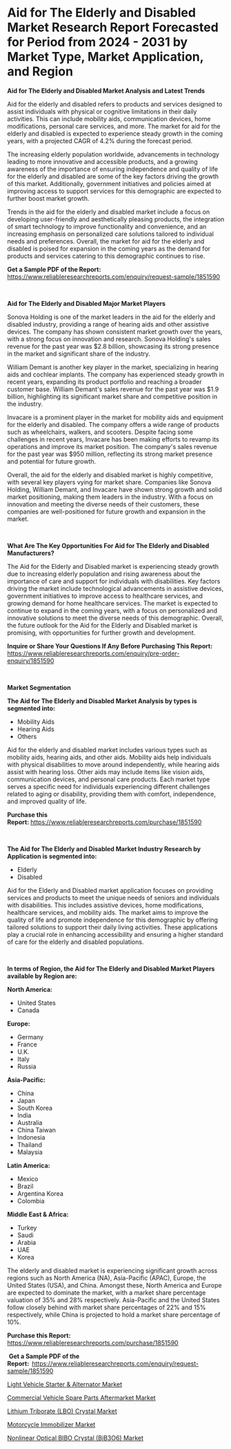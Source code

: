 <p><h1>Aid for The Elderly and Disabled Market Research Report Forecasted for Period from 2024 -  2031 by Market Type, Market Application, and Region</h1></p><p><strong>Aid for The Elderly and Disabled Market Analysis and Latest Trends</strong></p>
<p><p>Aid for the elderly and disabled refers to products and services designed to assist individuals with physical or cognitive limitations in their daily activities. This can include mobility aids, communication devices, home modifications, personal care services, and more. The market for aid for the elderly and disabled is expected to experience steady growth in the coming years, with a projected CAGR of 4.2% during the forecast period.</p><p>The increasing elderly population worldwide, advancements in technology leading to more innovative and accessible products, and a growing awareness of the importance of ensuring independence and quality of life for the elderly and disabled are some of the key factors driving the growth of this market. Additionally, government initiatives and policies aimed at improving access to support services for this demographic are expected to further boost market growth.</p><p>Trends in the aid for the elderly and disabled market include a focus on developing user-friendly and aesthetically pleasing products, the integration of smart technology to improve functionality and convenience, and an increasing emphasis on personalized care solutions tailored to individual needs and preferences. Overall, the market for aid for the elderly and disabled is poised for expansion in the coming years as the demand for products and services catering to this demographic continues to rise.</p></p>
<p><strong>Get a Sample PDF of the Report:&nbsp;</strong> <a href="https://www.reliableresearchreports.com/enquiry/request-sample/1851590">https://www.reliableresearchreports.com/enquiry/request-sample/1851590</a></p>
<p>&nbsp;</p>
<p><strong>Aid for The Elderly and Disabled Major Market Players</strong></p>
<p><p>Sonova Holding is one of the market leaders in the aid for the elderly and disabled industry, providing a range of hearing aids and other assistive devices. The company has shown consistent market growth over the years, with a strong focus on innovation and research. Sonova Holding's sales revenue for the past year was $2.8 billion, showcasing its strong presence in the market and significant share of the industry.</p><p>William Demant is another key player in the market, specializing in hearing aids and cochlear implants. The company has experienced steady growth in recent years, expanding its product portfolio and reaching a broader customer base. William Demant's sales revenue for the past year was $1.9 billion, highlighting its significant market share and competitive position in the industry.</p><p>Invacare is a prominent player in the market for mobility aids and equipment for the elderly and disabled. The company offers a wide range of products such as wheelchairs, walkers, and scooters. Despite facing some challenges in recent years, Invacare has been making efforts to revamp its operations and improve its market position. The company's sales revenue for the past year was $950 million, reflecting its strong market presence and potential for future growth.</p><p>Overall, the aid for the elderly and disabled market is highly competitive, with several key players vying for market share. Companies like Sonova Holding, William Demant, and Invacare have shown strong growth and solid market positioning, making them leaders in the industry. With a focus on innovation and meeting the diverse needs of their customers, these companies are well-positioned for future growth and expansion in the market.</p></p>
<p>&nbsp;</p>
<p><strong>What Are The Key Opportunities For Aid for The Elderly and Disabled Manufacturers?</strong></p>
<p><p>The Aid for the Elderly and Disabled market is experiencing steady growth due to increasing elderly population and rising awareness about the importance of care and support for individuals with disabilities. Key factors driving the market include technological advancements in assistive devices, government initiatives to improve access to healthcare services, and growing demand for home healthcare services. The market is expected to continue to expand in the coming years, with a focus on personalized and innovative solutions to meet the diverse needs of this demographic. Overall, the future outlook for the Aid for the Elderly and Disabled market is promising, with opportunities for further growth and development.</p></p>
<p><strong>Inquire or Share Your Questions If Any Before Purchasing This Report:</strong> <a href="https://www.reliableresearchreports.com/enquiry/pre-order-enquiry/1851590">https://www.reliableresearchreports.com/enquiry/pre-order-enquiry/1851590</a></p>
<p>&nbsp;</p>
<p><strong>Market Segmentation</strong></p>
<p><strong>The Aid for The Elderly and Disabled Market Analysis by types is segmented into:</strong></p>
<p><ul><li>Mobility Aids</li><li>Hearing Aids</li><li>Others</li></ul></p>
<p><p>Aid for the elderly and disabled market includes various types such as mobility aids, hearing aids, and other aids. Mobility aids help individuals with physical disabilities to move around independently, while hearing aids assist with hearing loss. Other aids may include items like vision aids, communication devices, and personal care products. Each market type serves a specific need for individuals experiencing different challenges related to aging or disability, providing them with comfort, independence, and improved quality of life.</p></p>
<p><strong>Purchase this Report:&nbsp;</strong><a href="https://www.reliableresearchreports.com/purchase/1851590">https://www.reliableresearchreports.com/purchase/1851590</a></p>
<p>&nbsp;</p>
<p><strong>The Aid for The Elderly and Disabled Market Industry Research by Application is segmented into:</strong></p>
<p><ul><li>Elderly</li><li>Disabled</li></ul></p>
<p><p>Aid for the Elderly and Disabled market application focuses on providing services and products to meet the unique needs of seniors and individuals with disabilities. This includes assistive devices, home modifications, healthcare services, and mobility aids. The market aims to improve the quality of life and promote independence for this demographic by offering tailored solutions to support their daily living activities. These applications play a crucial role in enhancing accessibility and ensuring a higher standard of care for the elderly and disabled populations.</p></p>
<p>&nbsp;</p>
<p><strong>In terms of Region, the Aid for The Elderly and Disabled Market Players available by Region are:</strong></p>
<p>
    <p> <strong> North America: </strong>
        <ul>
            <li>United States</li>
            <li>Canada</li>
        </ul>
        </p> 
    <p> <strong> Europe: </strong>
        <ul>
            <li>Germany</li>
            <li>France</li>
            <li>U.K.</li>
            <li>Italy</li>
            <li>Russia</li>
        </ul>
        </p> 
    <p> <strong> Asia-Pacific: </strong>
        <ul>
            <li>China</li>
            <li>Japan</li>
            <li>South Korea</li>
            <li>India</li>
            <li>Australia</li>
            <li>China Taiwan</li>
            <li>Indonesia</li>
            <li>Thailand</li>
            <li>Malaysia</li>
        </ul>
        </p> 
    <p> <strong> Latin America: </strong>
        <ul>
            <li>Mexico</li>
            <li>Brazil</li>
            <li>Argentina Korea</li>
            <li>Colombia</li>
        </ul>
        </p> 
    <p> <strong> Middle East & Africa: </strong>
        <ul>
            <li>Turkey</li>
            <li>Saudi</li>
            <li>Arabia</li>
            <li>UAE</li>
            <li>Korea</li>
        </ul>
    </p>
    </p>
<p><p>The elderly and disabled market is experiencing significant growth across regions such as North America (NA), Asia-Pacific (APAC), Europe, the United States (USA), and China. Amongst these, North America and Europe are expected to dominate the market, with a market share percentage valuation of 35% and 28% respectively. Asia-Pacific and the United States follow closely behind with market share percentages of 22% and 15% respectively, while China is projected to hold a market share percentage of 10%.</p></p>
<p><strong>Purchase this Report: </strong><a href="https://www.reliableresearchreports.com/purchase/1851590">https://www.reliableresearchreports.com/purchase/1851590</a></p>
<p>&nbsp;<strong>Get a Sample PDF of the Report:&nbsp;&nbsp;</strong><a href="https://www.reliableresearchreports.com/enquiry/request-sample/1851590">https://www.reliableresearchreports.com/enquiry/request-sample/1851590</a></p>
<p><strong></strong></p>
<p><p><a href="https://github.com/jhcraigie/Market-Research-Report-List-2/blob/main/light-vehicle-starter-alternator-market.md">Light Vehicle Starter & Alternator Market</a></p><p><a href="https://github.com/PeterParrish5/Market-Research-Report-List-3/blob/main/commercial-vehicle-spare-parts-aftermarket-market.md">Commercial Vehicle Spare Parts Aftermarket Market</a></p><p><a href="https://issuu.com/reportprime-2/docs/lithium-triborate-lbo-crystal-market-size-2030.ppt">Lithium Triborate (LBO) Crystal Market</a></p><p><a href="https://github.com/laholand/Market-Research-Report-List-2/blob/main/motorcycle-immobilizer-market.md">Motorcycle Immobilizer Market</a></p><p><a href="https://issuu.com/reportprime-2/docs/nonlinear-optical-bibo-crystal-bib3o6-market-size-">Nonlinear Optical BIBO Crystal (BiB3O6) Market</a></p></p>